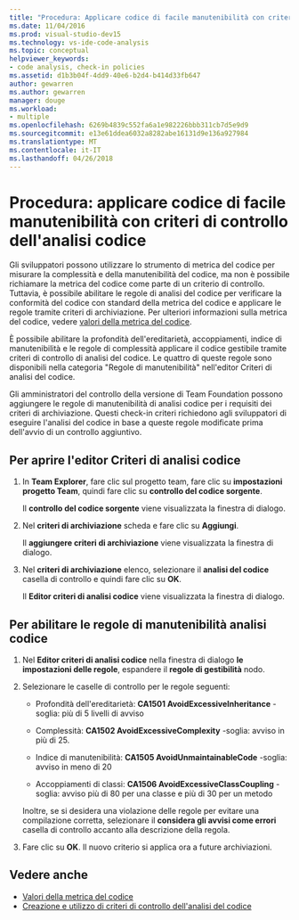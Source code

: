 ```yaml
---
title: "Procedura: Applicare codice di facile manutenibilità con criteri di archiviazione dell'analisi del codice"
ms.date: 11/04/2016
ms.prod: visual-studio-dev15
ms.technology: vs-ide-code-analysis
ms.topic: conceptual
helpviewer_keywords:
- code analysis, check-in policies
ms.assetid: d1b3b04f-4dd9-40e6-b2d4-b414d33fb647
author: gewarren
ms.author: gewarren
manager: douge
ms.workload:
- multiple
ms.openlocfilehash: 6269b4839c552fa6a1e982226bbb311cb7d5e9d9
ms.sourcegitcommit: e13e61ddea6032a8282abe16131d9e136a927984
ms.translationtype: MT
ms.contentlocale: it-IT
ms.lasthandoff: 04/26/2018
---
```

# <a name="how-to-enforce-maintainable-code-with-a-code-analysis-check-in-policy"></a>Procedura: applicare codice di facile manutenibilità con criteri di controllo dell'analisi codice

Gli sviluppatori possono utilizzare lo strumento di metrica del codice per misurare la complessità e della manutenibilità del codice, ma non è possibile richiamare la metrica del codice come parte di un criterio di controllo. Tuttavia, è possibile abilitare le regole di analisi del codice per verificare la conformità del codice con standard della metrica del codice e applicare le regole tramite criteri di archiviazione. Per ulteriori informazioni sulla metrica del codice, vedere [valori della metrica del codice](../code-quality/code-metrics-values.md).

È possibile abilitare la profondità dell'ereditarietà, accoppiamenti, indice di manutenibilità e le regole di complessità applicare il codice gestibile tramite criteri di controllo di analisi del codice. Le quattro di queste regole sono disponibili nella categoria "Regole di manutenibilità" nell'editor Criteri di analisi del codice.

Gli amministratori del controllo della versione di Team Foundation possono aggiungere le regole di manutenibilità di analisi codice per i requisiti dei criteri di archiviazione. Questi check-in criteri richiedono agli sviluppatori di eseguire l'analisi del codice in base a queste regole modificate prima dell'avvio di un controllo aggiuntivo.

## <a name="to-open-the-code-analysis-policy-editor"></a>Per aprire l'editor Criteri di analisi codice

1. In **Team Explorer**, fare clic sul progetto team, fare clic su **impostazioni progetto Team**, quindi fare clic su **controllo del codice sorgente**.

     Il **controllo del codice sorgente** viene visualizzata la finestra di dialogo.

2. Nel **criteri di archiviazione** scheda e fare clic su **Aggiungi**.

     Il **aggiungere criteri di archiviazione** viene visualizzata la finestra di dialogo.

3. Nel **criteri di archiviazione** elenco, selezionare il **analisi del codice** casella di controllo e quindi fare clic su **OK**.

     Il **Editor criteri di analisi codice** viene visualizzata la finestra di dialogo.

## <a name="to-enable-code-analysis-maintainability-rules"></a>Per abilitare le regole di manutenibilità analisi codice

1. Nel **Editor criteri di analisi codice** nella finestra di dialogo **le impostazioni delle regole**, espandere il **regole di gestibilità** nodo.

2. Selezionare le caselle di controllo per le regole seguenti:

    -   Profondità dell'ereditarietà: **CA1501 AvoidExcessiveInheritance** -soglia: più di 5 livelli di avviso

    -   Complessità: **CA1502 AvoidExcessiveComplexity** -soglia: avviso in più di 25.

    -   Indice di manutenibilità: **CA1505 AvoidUnmaintainableCode** -soglia: avviso in meno di 20

    -   Accoppiamenti di classi: **CA1506 AvoidExcessiveClassCoupling** -soglia: avviso più di 80 per una classe e più di 30 per un metodo

    Inoltre, se si desidera una violazione delle regole per evitare una compilazione corretta, selezionare il **considera gli avvisi come errori** casella di controllo accanto alla descrizione della regola.

3. Fare clic su **OK**. Il nuovo criterio si applica ora a future archiviazioni.

## <a name="see-also"></a>Vedere anche

- [Valori della metrica del codice](../code-quality/code-metrics-values.md)
- [Creazione e utilizzo di criteri di controllo dell'analisi del codice](../code-quality/creating-and-using-code-analysis-check-in-policies.md)